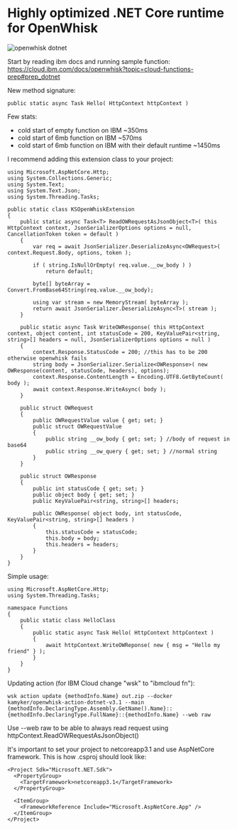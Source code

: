 # Highly optimized .NET Core runtime for OpenWhisk

![openwhisk dotnet](https://www.ibm.com/blogs/cloud-archive/wp-content/uploads/2016/11/OpenWhisk-Hero-Image-800x400.png)

Start by reading ibm docs and running sample function: https://cloud.ibm.com/docs/openwhisk?topic=cloud-functions-prep#prep_dotnet

New method signature:
```
public static async Task Hello( HttpContext httpContext )
```

Few stats:
- cold start of empty function on IBM ~350ms
- cold start of 6mb function on IBM ~570ms
- cold start of 6mb function on IBM with their default runtime ~1450ms


I recommend adding this extension class to your project:
```
using Microsoft.AspNetCore.Http;
using System.Collections.Generic;
using System.Text;
using System.Text.Json;
using System.Threading.Tasks;

public static class KSOpenWhiskExtension
{
	public static async Task<T> ReadOWRequestAsJsonObject<T>( this HttpContext context, JsonSerializerOptions options = null, CancellationToken token = default )
	{
		var req = await JsonSerializer.DeserializeAsync<OWRequest>( context.Request.Body, options, token );

		if ( string.IsNullOrEmpty( req.value.__ow_body ) )
			return default;

		byte[] byteArray = Convert.FromBase64String(req.value.__ow_body);

		using var stream = new MemoryStream( byteArray );
		return await JsonSerializer.DeserializeAsync<T>( stream );
	}

	public static async Task WriteOWResponse( this HttpContext context, object content, int statusCode = 200, KeyValuePair<string, string>[] headers = null, JsonSerializerOptions options = null )
	{
		context.Response.StatusCode = 200; //this has to be 200 otherwise openwhisk fails
		string body = JsonSerializer.Serialize<OWResponse>( new OWResponse(content, statusCode, headers), options);
		context.Response.ContentLength = Encoding.UTF8.GetByteCount( body );
		await context.Response.WriteAsync( body );
	}

	public struct OWRequest
	{
		public OWRequestValue value { get; set; }
		public struct OWRequestValue
		{
			public string __ow_body { get; set; } //body of request in base64
			public string __ow_query { get; set; } //normal string
		}
	}

	public struct OWResponse
	{
		public int statusCode { get; set; }
		public object body { get; set; }
		public KeyValuePair<string, string>[] headers;

		public OWResponse( object body, int statusCode, KeyValuePair<string, string>[] headers )
		{
			this.statusCode = statusCode;
			this.body = body;
			this.headers = headers;
		}
	}
}
```

Simple usage:
```
using Microsoft.AspNetCore.Http;
using System.Threading.Tasks;

namespace Functions
{
	public static class HelloClass
	{
		public static async Task Hello( HttpContext httpContext )
		{
			await httpContext.WriteOWReponse( new { msg = "Hello my friend" } );
		}
	}
}
```


Updating action (for IBM Cloud change "wsk" to "ibmcloud fn"):
```
wsk action update {methodInfo.Name} out.zip --docker kamyker/openwhisk-action-dotnet-v3.1 --main {methodInfo.DeclaringType.Assembly.GetName().Name}::{methodInfo.DeclaringType.FullName}::{methodInfo.Name} --web raw
```
Use --web raw to be able to always read request using httpContext.ReadOWRequestAsJsonObject()


It's important to set your project to netcoreapp3.1 and use AspNetCore framework. This is how .csproj should look like:
```
<Project Sdk="Microsoft.NET.Sdk">
  <PropertyGroup>
    <TargetFramework>netcoreapp3.1</TargetFramework>
  </PropertyGroup>
  
  <ItemGroup>
    <FrameworkReference Include="Microsoft.AspNetCore.App" />
  </ItemGroup>
</Project>
```
